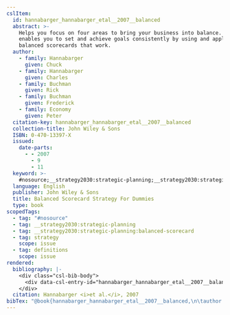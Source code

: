 ```yaml
---
cslItem:
  id: hannabarger_hannabarger_etal__2007__balanced
  abstract: >-
    Helps you focus on four areas to bring your business into balance. This work
    enables you to set and achieve goals consistently by using and applying
    balanced scorecards that work.
  author:
    - family: Hannabarger
      given: Chuck
    - family: Hannabarger
      given: Charles
    - family: Buchman
      given: Rick
    - family: Buchman
      given: Frederick
    - family: Economy
      given: Peter
  citation-key: hannabarger_hannabarger_etal__2007__balanced
  collection-title: John Wiley & Sons
  ISBN: 0-470-13397-X
  issued:
    date-parts:
      - - 2007
        - 9
        - 11
  keyword: >-
    #nosource;__strategy2030:strategic-planning;__strategy2030:strategic-planning:balanced-scorecard;collection::strategy::definitions
  language: English
  publisher: John Wiley & Sons
  title: Balanced Scorecard Strategy For Dummies
  type: book
scopedTags:
  - tag: "#nosource"
  - tag: __strategy2030:strategic-planning
  - tag: __strategy2030:strategic-planning:balanced-scorecard
  - tag: strategy
    scope: issue
  - tag: definitions
    scope: issue
rendered:
  bibliography: |-
    <div class="csl-bib-body">
      <div data-csl-entry-id="hannabarger_hannabarger_etal__2007__balanced" class="csl-entry">Hannabarger, Chuck <i>et al.</i> 2007 <i>Balanced Scorecard Strategy For Dummies</i>. John Wiley &#38; Sons (John Wiley &#38; Sons).</div>
    </div>
  citation: Hannabarger <i>et al.</i>, 2007
bibTex: "@book{hannabarger_hannabarger_etal__2007__balanced,\n\tauthor = {Hannabarger, Chuck and Hannabarger, Charles and Buchman, Rick and Buchman, Frederick and Economy, Peter},\n\tseries = {John {Wiley} & {Sons}},\n\tyear = {2007},\n\tmonth = {sep 11},\n\tpublisher = {John Wiley & Sons},\n\ttitle = {Balanced {Scorecard} {Strategy} {For} {Dummies}},\n}\n\n"
---
```

